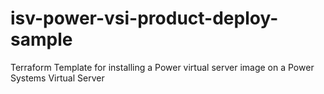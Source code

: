 # isv-power-vsi-product-deploy-sample
Terraform Template for installing a Power virtual server image on a Power Systems Virtual Server
